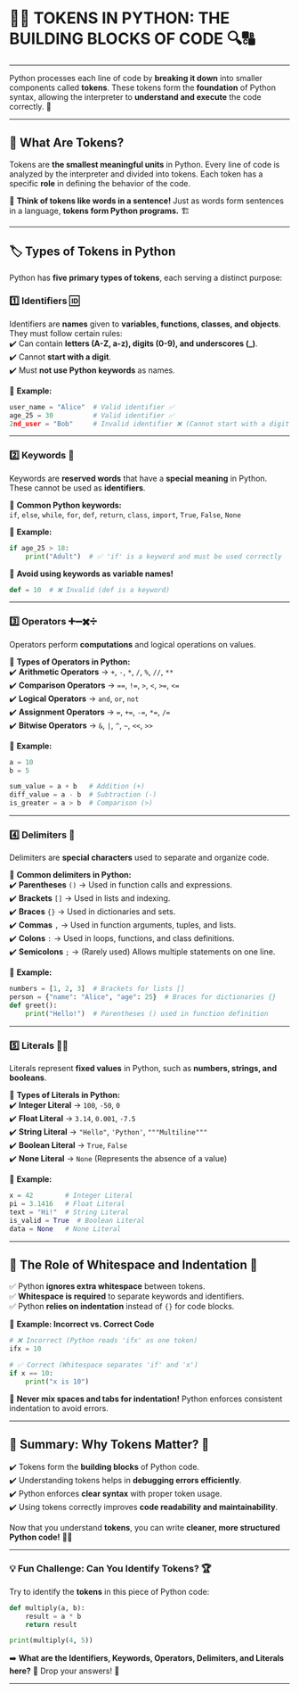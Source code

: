 
# **🌟🚀 TOKENS IN PYTHON: THE BUILDING BLOCKS OF CODE 🔍🔠**  

---

Python processes each line of code by **breaking it down** into smaller components called **tokens**. These tokens form the **foundation** of Python syntax, allowing the interpreter to **understand and execute** the code correctly. 🎯  

---

## **🧩 What Are Tokens?**  
Tokens are **the smallest meaningful units** in Python. Every line of code is analyzed by the interpreter and divided into tokens. Each token has a specific **role** in defining the behavior of the code.  

📌 **Think of tokens like words in a sentence!** Just as words form sentences in a language, **tokens form Python programs.** 🏗️  

---

## **🏷️ Types of Tokens in Python**  

Python has **five primary types of tokens**, each serving a distinct purpose:  

### **1️⃣ Identifiers 🆔**  
Identifiers are **names** given to **variables, functions, classes, and objects**. They must follow certain rules:  
✔️ Can contain **letters (A-Z, a-z), digits (0-9), and underscores (_)**.  
✔️ Cannot **start with a digit**.  
✔️ Must **not use Python keywords** as names.  

🔹 **Example:**  
```python
user_name = "Alice"  # Valid identifier ✅
age_25 = 30          # Valid identifier ✅
2nd_user = "Bob"     # Invalid identifier ❌ (Cannot start with a digit)
```

---

### **2️⃣ Keywords 🔑**  
Keywords are **reserved words** that have a **special meaning** in Python. These cannot be used as **identifiers**.  

🔹 **Common Python keywords:**  
`if`, `else`, `while`, `for`, `def`, `return`, `class`, `import`, `True`, `False`, `None`  

🔹 **Example:**  
```python
if age_25 > 18:  
    print("Adult")  # ✅ 'if' is a keyword and must be used correctly
```

🛑 **Avoid using keywords as variable names!**  
```python
def = 10  # ❌ Invalid (def is a keyword)
```

---

### **3️⃣ Operators ➕➖✖️➗**  
Operators perform **computations** and logical operations on values.  

📌 **Types of Operators in Python:**  
✔️ **Arithmetic Operators** → `+`, `-`, `*`, `/`, `%`, `//`, `**`  
✔️ **Comparison Operators** → `==`, `!=`, `>`, `<`, `>=`, `<=`  
✔️ **Logical Operators** → `and`, `or`, `not`  
✔️ **Assignment Operators** → `=`, `+=`, `-=`, `*=`, `/=`  
✔️ **Bitwise Operators** → `&`, `|`, `^`, `~`, `<<`, `>>`  

🔹 **Example:**  
```python
a = 10
b = 5

sum_value = a + b   # Addition (+)
diff_value = a - b  # Subtraction (-)
is_greater = a > b  # Comparison (>)
```

---

### **4️⃣ Delimiters 🚧**  
Delimiters are **special characters** used to separate and organize code.  

📌 **Common delimiters in Python:**  
✔️ **Parentheses** `()` → Used in function calls and expressions.  
✔️ **Brackets** `[]` → Used in lists and indexing.  
✔️ **Braces** `{}` → Used in dictionaries and sets.  
✔️ **Commas** `,` → Used in function arguments, tuples, and lists.  
✔️ **Colons** `:` → Used in loops, functions, and class definitions.  
✔️ **Semicolons** `;` → (Rarely used) Allows multiple statements on one line.  

🔹 **Example:**  
```python
numbers = [1, 2, 3]  # Brackets for lists []
person = {"name": "Alice", "age": 25}  # Braces for dictionaries {}
def greet():  
    print("Hello!")  # Parentheses () used in function definition
```

---

### **5️⃣ Literals 🔢📜**  
Literals represent **fixed values** in Python, such as **numbers, strings, and booleans**.  

📌 **Types of Literals in Python:**  
✔️ **Integer Literal** → `100`, `-50`, `0`  
✔️ **Float Literal** → `3.14`, `0.001`, `-7.5`  
✔️ **String Literal** → `"Hello"`, `'Python'`, `"""Multiline"""`  
✔️ **Boolean Literal** → `True`, `False`  
✔️ **None Literal** → `None` (Represents the absence of a value)  

🔹 **Example:**  
```python
x = 42        # Integer Literal
pi = 3.1416   # Float Literal
text = "Hi!"  # String Literal
is_valid = True  # Boolean Literal
data = None   # None Literal
```

---

## **📏 The Role of Whitespace and Indentation 📏**  

✅ Python **ignores extra whitespace** between tokens.  
✅ **Whitespace is required** to separate keywords and identifiers.  
✅ Python **relies on indentation** instead of `{}` for code blocks.  

🔹 **Example: Incorrect vs. Correct Code**  
```python
# ❌ Incorrect (Python reads 'ifx' as one token)
ifx = 10  

# ✅ Correct (Whitespace separates 'if' and 'x')
if x == 10:  
    print("x is 10")  
```

🛑 **Never mix spaces and tabs for indentation!** Python enforces consistent indentation to avoid errors.

---

## **🔎 Summary: Why Tokens Matter? 🤔**  
✔️ Tokens form the **building blocks** of Python code.  
✔️ Understanding tokens helps in **debugging errors efficiently**.  
✔️ Python enforces **clear syntax** with proper token usage.  
✔️ Using tokens correctly improves **code readability and maintainability**.  

Now that you understand **tokens**, you can write **cleaner, more structured Python code!** 🎯🔥  

---

### **💡 Fun Challenge: Can You Identify Tokens? 🏆**
Try to identify the **tokens** in this piece of Python code:  
```python
def multiply(a, b):
    result = a * b
    return result

print(multiply(4, 5))
```
➡️ **What are the Identifiers, Keywords, Operators, Delimiters, and Literals here?** 🤔 Drop your answers! 🎯  

---
